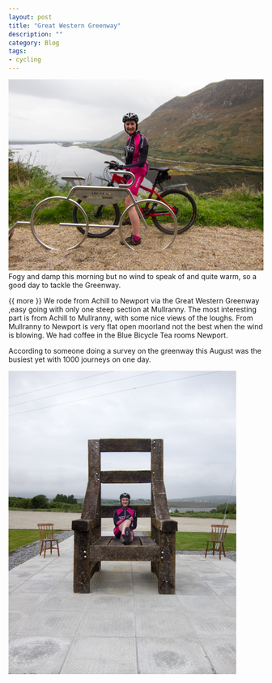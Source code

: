 ```yaml
---
layout: post
title: "Great Western Greenway"
description: ""
category: Blog
tags:
- cycling
---
```


  
<div class="figure">
<img src="/images/2013/2013-09-25-greenway.jpg ">
</div>
Fogy and damp this morning but no wind to speak of and quite warm, so a good day to tackle the Greenway.

{{ more }} 
We rode from Achill to Newport via the Great Western Greenway ,easy going with only one steep section at Mullranny. The most interesting part is from Achill to Mullranny, with some nice views of the loughs.
From Mullranny to Newport is very flat open moorland not the best when the wind is blowing. We had coffee in the Blue Bicycle Tea rooms Newport.

According to someone doing a survey on the greenway this August was the busiest yet with 1000 journeys on one day. 

<div class="figure">
<img src="/images/2013/2013-09-25-chair.jpg ">
</div>
